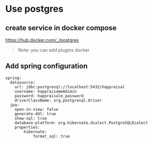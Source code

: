 
# Use postgres

## create service in docker compose

https://hub.docker.com/_/postgres

>Note: you can add plugins docker


## Add spring configuration
```
spring:
  datasource:
    url: jdbc:postgresql://localhost:5432/happraisal
    username: happraisameAdimin
    password: happraisale_password
    driverClassName: org.postgresql.Driver
  jpa:
    open-in-view: false
    generate-ddl: true
    show-sql: true
    database-platform: org.hibernate.dialect.PostgreSQLDialect
    properties:
        hibernate:
            format_sql: true

```
